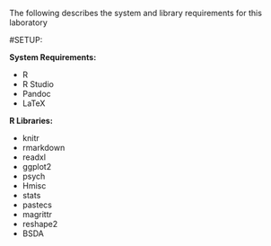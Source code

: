 
The following describes the system and library requirements for this laboratory

#SETUP:

**System Requirements:**

- R
- R Studio
- Pandoc
- LaTeX

**R Libraries:**

- knitr
- rmarkdown
- readxl
- ggplot2
- psych
- Hmisc
- stats
- pastecs
- magrittr
- reshape2
- BSDA
